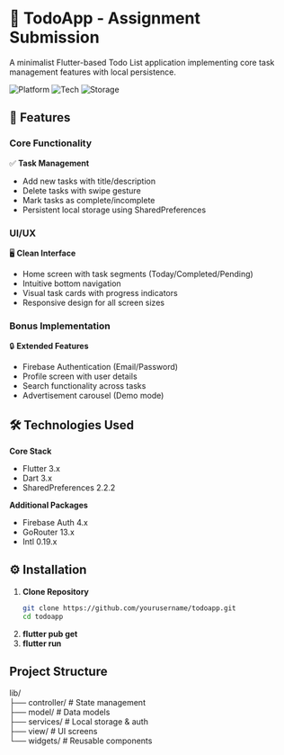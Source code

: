 # 📝 TodoApp - Assignment Submission

A minimalist Flutter-based Todo List application implementing core task management features with local persistence.

![Platform](https://img.shields.io/badge/Platform-Android%20%7C%20iOS-blue)
![Tech](https://img.shields.io/badge/Framework-Flutter-02569B?logo=flutter)
![Storage](https://img.shields.io/badge/Storage-SharedPreferences-FF6B6B)

## 🚀 Features

### Core Functionality
✅ **Task Management**  
- Add new tasks with title/description  
- Delete tasks with swipe gesture  
- Mark tasks as complete/incomplete  
- Persistent local storage using SharedPreferences  

### UI/UX  
🖥️ **Clean Interface**  
- Home screen with task segments (Today/Completed/Pending)  
- Intuitive bottom navigation  
- Visual task cards with progress indicators  
- Responsive design for all screen sizes  

### Bonus Implementation  
🔒 **Extended Features**  
- Firebase Authentication (Email/Password)  
- Profile screen with user details  
- Search functionality across tasks  
- Advertisement carousel (Demo mode)  

## 🛠️ Technologies Used

**Core Stack**  
- Flutter 3.x  
- Dart 3.x  
- SharedPreferences 2.2.2  

**Additional Packages**  
- Firebase Auth 4.x  
- GoRouter 13.x  
- Intl 0.19.x  

## ⚙️ Installation

1. **Clone Repository**
   ```bash
   git clone https://github.com/yourusername/todoapp.git
   cd todoapp
2. **flutter pub get**
3. **flutter run**

## Project Structure
lib/  
├── controller/      # State management  
├── model/           # Data models  
├── services/        # Local storage & auth  
├── view/            # UI screens  
└── widgets/         # Reusable components  
